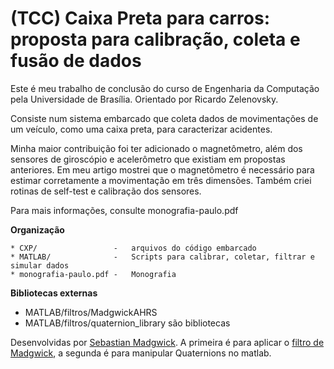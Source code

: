 # (TCC) Caixa Preta para carros: proposta para calibração, coleta e fusão de dados

Este é meu trabalho de conclusão do curso de Engenharia da Computação pela
Universidade de Brasília. Orientado por Ricardo Zelenovsky.

Consiste num sistema embarcado que coleta dados de movimentações de um veículo,
como uma caixa preta, para caracterizar acidentes.

Minha maior contribuição foi ter adicionado o magnetômetro, além dos sensores
de giroscópio e acelerômetro que existiam em propostas anteriores. Em meu artigo
mostrei que o magnetômetro é necessário para estimar corretamente a movimentação 
em três dimensões. Também criei rotinas de self-test e calibração dos sensores.

Para mais informações, consulte monografia-paulo.pdf

**Organização**

```
* CXP/                 -   arquivos do código embarcado
* MATLAB/              -   Scripts para calibrar, coletar, filtrar e simular dados
* monografia-paulo.pdf -   Monografia
```

**Bibliotecas externas**

* MATLAB/filtros/MadgwickAHRS 
* MATLAB/filtros/quaternion_library são bibliotecas

Desenvolvidas por [Sebastian Madgwick](https://x-io.co.uk/open-source-imu-and-ahrs-algorithms/).
A primeira é para aplicar o [filtro de Madgwick](https://www.x-io.co.uk/res/doc/madgwick_internal_report.pdf),
a segunda é para manipular Quaternions no matlab.

